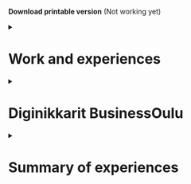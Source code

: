 **Download printable version** (Not working yet)

<details><summary><h1>Work and experiences</h1></summary>

[**Projects** *(markdown.md)*](markdown.md#diginikkarit-businessoulu)

</details>
<details>Diginikkarit BusinessOulu<summary><h1>Diginikkarit BusinessOulu</h1></summary>

<details><summary><h2>Programming</h2></summary>

### Courses

-   #### [MOOC.fi Python Programming 2023 (link)](https://programming-23.mooc.fi/)
    - In this course I have completed **Introduction to Programming** with 100% points. I started working on it 20.2.2023 and finished exercises by 14.3.2023
    - I had immediately started next course **Advanced Course in Programming** on the next day 14.3.2023.

-   #### [SQLTrainer MOOC.fi (link)](https://sqltrainer.withmooc.fi/#1)

    - In this trainer I have completed tasks from 1 to 71. I didn't pursue it further until I might need more practice.
    
-   #### [Elements of Ai (link)](https://www.elementsofai.com/fi)

    - I signed up for the course and started doing it slowly. Only done first part so far.

</details>
<details>
<summary><h2>FabLab</h2></summary>

### 3D-Printers

-   #### [Kanai's cube (link)](https://www.stlfinder.com/model/diablo-3-kanai-s-cube-2Vk35e8E/2603796/)
    - <details><summary>Kanai's cube (model found online)</summary><img src="kanaiscube.png" alt="Kanai's cube"></details>
    
### Vinyl Cutter

-   #### Reflective Text to a Fabric Bag
    - <details><summary>a Fabric bag with reflective text</summary><img src="fabricbag.png" alt="Fabric bag"></details>
    
### Laser Cutter
    Using Inkscape to make .svg files for machines

-   #### Keychain 2 versions (plywood)
    - <details><summary>Keychains self made model</summary><img src="keychain.png" alt="Two Keychains"></details>
    
-   #### [Boxes.py (plywood) (link)](https://festi.info/boxes.py/)
    - <details><summary>Default cardbox</summary><img src="cardbox.png" alt="Cardbox"></details>
    - <details><summary>Default starbox</summary><img src="starbox.png" alt="Starbox"></details>

    
</details>
</details>
<details>
<summary><h1>Summary of experiences</h1></summary>
<details>
<summary><h2>Social aspect</h2></summary>

### Teaching as a peer and as a senior

-   #### Diginikkarit (Programming)

    - In diginikkarit on-the-job experience I have helped my peers with the [MOOC.fi Python Course (link)](markdown.md#moocfi-python-programming-2023) by helping them to an extend depending on their difficulties. If they were at a wall, I guided them more. Usually by writing, drawing and writing pseudo code for them. Big part of what I looked at is thinking if they are handling problems in small enough pieces.
    
-   #### Rocket league *and other games* (Gaming)

    - In rocket league, I have been acting as a type of guru in a community where I had earned respect as a very talented player and teacher/coach. I have in total over 5000 hours in the game and I have played with top players, including games with pro players. I had learnt to understand and see the game in a more broad manner, in a more meta manner. In example of instead of thinking as one action and figuring how to do best in that, I instead looked at am I in good position in the first place. If your actions feel hard to do and you are proficient player/actor, usually it just means that you are having difficulties with the actions you take because of the situation you find yourself in. To improve in those situations is to find a way to have better position to make action be less effort.
</details>
</details>